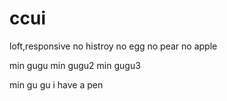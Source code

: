 # ccui
loft,responsive
no histroy no egg no pear
no apple

min gugu
min gugu2
min gugu3


min gu gu
i have a pen

